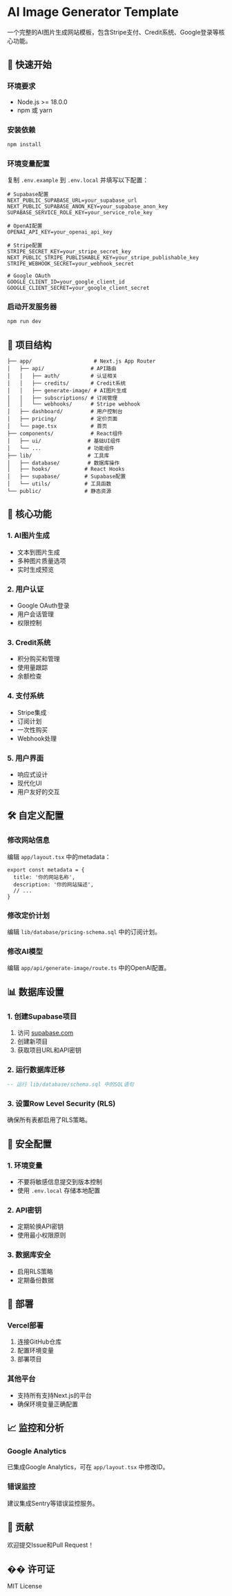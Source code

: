 # AI Image Generator Template

一个完整的AI图片生成网站模板，包含Stripe支付、Credit系统、Google登录等核心功能。

## 🚀 快速开始

### 环境要求
- Node.js >= 18.0.0
- npm 或 yarn

### 安装依赖
```bash
npm install
```

### 环境变量配置
复制 `.env.example` 到 `.env.local` 并填写以下配置：

```env
# Supabase配置
NEXT_PUBLIC_SUPABASE_URL=your_supabase_url
NEXT_PUBLIC_SUPABASE_ANON_KEY=your_supabase_anon_key
SUPABASE_SERVICE_ROLE_KEY=your_service_role_key

# OpenAI配置
OPENAI_API_KEY=your_openai_api_key

# Stripe配置
STRIPE_SECRET_KEY=your_stripe_secret_key
NEXT_PUBLIC_STRIPE_PUBLISHABLE_KEY=your_stripe_publishable_key
STRIPE_WEBHOOK_SECRET=your_webhook_secret

# Google OAuth
GOOGLE_CLIENT_ID=your_google_client_id
GOOGLE_CLIENT_SECRET=your_google_client_secret
```

### 启动开发服务器
```bash
npm run dev
```

## 📁 项目结构

```
├── app/                    # Next.js App Router
│   ├── api/               # API路由
│   │   ├── auth/          # 认证相关
│   │   ├── credits/       # Credit系统
│   │   ├── generate-image/ # AI图片生成
│   │   ├── subscriptions/ # 订阅管理
│   │   └── webhooks/      # Stripe webhook
│   ├── dashboard/         # 用户控制台
│   ├── pricing/           # 定价页面
│   └── page.tsx           # 首页
├── components/            # React组件
│   ├── ui/               # 基础UI组件
│   └── ...               # 功能组件
├── lib/                  # 工具库
│   ├── database/         # 数据库操作
│   ├── hooks/           # React Hooks
│   ├── supabase/        # Supabase配置
│   └── utils/           # 工具函数
└── public/              # 静态资源
```

## 🔧 核心功能

### 1. AI图片生成
- 文本到图片生成
- 多种图片质量选项
- 实时生成预览

### 2. 用户认证
- Google OAuth登录
- 用户会话管理
- 权限控制

### 3. Credit系统
- 积分购买和管理
- 使用量跟踪
- 余额检查

### 4. 支付系统
- Stripe集成
- 订阅计划
- 一次性购买
- Webhook处理

### 5. 用户界面
- 响应式设计
- 现代化UI
- 用户友好的交互

## 🛠️ 自定义配置

### 修改网站信息
编辑 `app/layout.tsx` 中的metadata：
```tsx
export const metadata = {
  title: '你的网站名称',
  description: '你的网站描述',
  // ...
}
```

### 修改定价计划
编辑 `lib/database/pricing-schema.sql` 中的订阅计划。

### 修改AI模型
编辑 `app/api/generate-image/route.ts` 中的OpenAI配置。

## 📊 数据库设置

### 1. 创建Supabase项目
1. 访问 [supabase.com](https://supabase.com)
2. 创建新项目
3. 获取项目URL和API密钥

### 2. 运行数据库迁移
```sql
-- 运行 lib/database/schema.sql 中的SQL语句
```

### 3. 设置Row Level Security (RLS)
确保所有表都启用了RLS策略。

## 🔐 安全配置

### 1. 环境变量
- 不要将敏感信息提交到版本控制
- 使用 `.env.local` 存储本地配置

### 2. API密钥
- 定期轮换API密钥
- 使用最小权限原则

### 3. 数据库安全
- 启用RLS策略
- 定期备份数据

## 🚀 部署

### Vercel部署
1. 连接GitHub仓库
2. 配置环境变量
3. 部署项目

### 其他平台
- 支持所有支持Next.js的平台
- 确保环境变量正确配置

## 📈 监控和分析

### Google Analytics
已集成Google Analytics，可在 `app/layout.tsx` 中修改ID。

### 错误监控
建议集成Sentry等错误监控服务。

## 🤝 贡献

欢迎提交Issue和Pull Request！

## �� 许可证

MIT License 